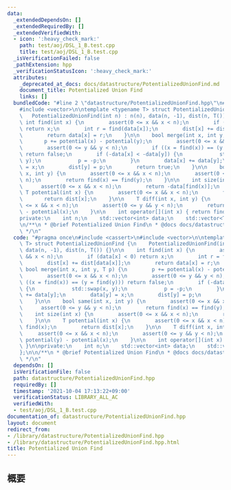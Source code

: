 ```yaml
---
data:
  _extendedDependsOn: []
  _extendedRequiredBy: []
  _extendedVerifiedWith:
  - icon: ':heavy_check_mark:'
    path: test/aoj/DSL_1_B.test.cpp
    title: test/aoj/DSL_1_B.test.cpp
  _isVerificationFailed: false
  _pathExtension: hpp
  _verificationStatusIcon: ':heavy_check_mark:'
  attributes:
    _deprecated_at_docs: docs/datastructure/PotentializedUnionFind.md
    document_title: Potentialized Union Find
    links: []
  bundledCode: "#line 2 \"datastructure/PotentializedUnionFind.hpp\"\n#include <cassert>\n\
    #include <vector>\n\ntemplate <typename T> struct PotentializedUnionFind {\n \
    \   PotentializedUnionFind(int n) : n(n), data(n, -1), dist(n, T()) {}\n\n   \
    \ int find(int x) {\n        assert(0 <= x && x < n);\n        if (data[x] < 0)\
    \ return x;\n        int r = find(data[x]);\n        dist[x] += dist[data[x]];\n\
    \        return data[x] = r;\n    }\n\n    bool merge(int x, int y, T p) {\n \
    \       p += potential(x) - potential(y);\n        assert(0 <= x && x < n);\n\
    \        assert(0 <= y && y < n);\n        if ((x = find(x)) == (y = find(y)))\
    \ return false;\n        if (-data[x] < -data[y]) {\n            std::swap(x,\
    \ y);\n            p = -p;\n        }\n        data[x] += data[y];\n        data[y]\
    \ = x;\n        dist[y] = p;\n        return true;\n    }\n\n    bool same(int\
    \ x, int y) {\n        assert(0 <= x && x < n);\n        assert(0 <= y && y <\
    \ n);\n        return find(x) == find(y);\n    }\n\n    int size(int x) {\n  \
    \      assert(0 <= x && x < n);\n        return -data[find(x)];\n    }\n\n   \
    \ T potential(int x) {\n        assert(0 <= x && x < n);\n        find(x);\n \
    \       return dist[x];\n    }\n\n    T diff(int x, int y) {\n        assert(0\
    \ <= x && x < n);\n        assert(0 <= y && y < n);\n        return potential(y)\
    \ - potential(x);\n    }\n\n    int operator[](int x) { return find(x); }\n\n\
    private:\n    int n;\n    std::vector<int> data;\n    std::vector<T> dist;\n};\n\
    \n/**\n * @brief Potentialized Union Find\n * @docs docs/datastructure/PotentializedUnionFind.md\n\
    \ */\n"
  code: "#pragma once\n#include <cassert>\n#include <vector>\n\ntemplate <typename\
    \ T> struct PotentializedUnionFind {\n    PotentializedUnionFind(int n) : n(n),\
    \ data(n, -1), dist(n, T()) {}\n\n    int find(int x) {\n        assert(0 <= x\
    \ && x < n);\n        if (data[x] < 0) return x;\n        int r = find(data[x]);\n\
    \        dist[x] += dist[data[x]];\n        return data[x] = r;\n    }\n\n   \
    \ bool merge(int x, int y, T p) {\n        p += potential(x) - potential(y);\n\
    \        assert(0 <= x && x < n);\n        assert(0 <= y && y < n);\n        if\
    \ ((x = find(x)) == (y = find(y))) return false;\n        if (-data[x] < -data[y])\
    \ {\n            std::swap(x, y);\n            p = -p;\n        }\n        data[x]\
    \ += data[y];\n        data[y] = x;\n        dist[y] = p;\n        return true;\n\
    \    }\n\n    bool same(int x, int y) {\n        assert(0 <= x && x < n);\n  \
    \      assert(0 <= y && y < n);\n        return find(x) == find(y);\n    }\n\n\
    \    int size(int x) {\n        assert(0 <= x && x < n);\n        return -data[find(x)];\n\
    \    }\n\n    T potential(int x) {\n        assert(0 <= x && x < n);\n       \
    \ find(x);\n        return dist[x];\n    }\n\n    T diff(int x, int y) {\n   \
    \     assert(0 <= x && x < n);\n        assert(0 <= y && y < n);\n        return\
    \ potential(y) - potential(x);\n    }\n\n    int operator[](int x) { return find(x);\
    \ }\n\nprivate:\n    int n;\n    std::vector<int> data;\n    std::vector<T> dist;\n\
    };\n\n/**\n * @brief Potentialized Union Find\n * @docs docs/datastructure/PotentializedUnionFind.md\n\
    \ */\n"
  dependsOn: []
  isVerificationFile: false
  path: datastructure/PotentializedUnionFind.hpp
  requiredBy: []
  timestamp: '2021-10-04 17:13:22+09:00'
  verificationStatus: LIBRARY_ALL_AC
  verifiedWith:
  - test/aoj/DSL_1_B.test.cpp
documentation_of: datastructure/PotentializedUnionFind.hpp
layout: document
redirect_from:
- /library/datastructure/PotentializedUnionFind.hpp
- /library/datastructure/PotentializedUnionFind.hpp.html
title: Potentialized Union Find
---
```

## 概要
